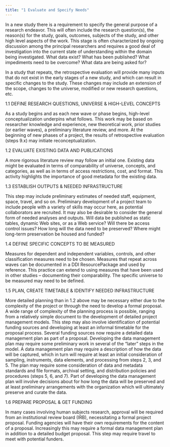 ```yaml
---
title: "1 Evaluate and Specify Needs"
---
```


In a new study there is a requirement to specify the general purpose of a research endeavor. This will often include the research question(s), the reason(s) for the study, goals, outcomes, subjects of the study, and other high level aspects of the work. This stage is often characterized by ongoing discussion among the principal researchers and requires a good deal of investigation into the current state of understanding within the domain being investigated. What data exist? What has been published? What impediments need to be overcome? What data are being asked for?

In a study that repeats, the retrospective evaluation will provide many inputs that do not exist in the early stages of a new study, and which can result in specific changes to the study. These changes may include an extension of the scope, changes to the universe, modified or new research questions, etc.

1.1 DEFINE RESEARCH QUESTIONS, UNIVERSE & HIGH-LEVEL CONCEPTS

As a study begins and as each new wave or phase begins, high-level conceptualization underpins what follows. This work may be based on researcher knowledge and experience, new theoretical work, prior studies (or earlier waves), a preliminary literature review, and more. At the beginning of new phases of a project, the results of retrospective evaluation (steps 9.x) may initiate reconceptualization.

1.2 EVALUATE EXISTING DATA AND PUBLICATIONS

A more rigorous literature review may follow an initial one. Existing data might be evaluated in terms of comparability of universe, concepts, and categories, as well as in terms of access restrictions, cost, and format. This activity highlights the importance of good metadata for the existing data.

1.3 ESTABLISH OUTPUTS & NEEDED INFRASTRUCTURE

This step may include preliminary estimates of needed staff, equipment, space, travel, and so on. Preliminary development of a project team to include people with a variety of skills may occur here, as potential collaborators are recruited. It may also be desirable to consider the general form of needed analyses and outputs. Will data be published as static tables, dynamic Web sites, or as a Web service? Will there be access control issues? How long will the data need to be preserved? Where might long-term preservation be housed and funded?

1.4 DEFINE SPECIFIC CONCEPTS TO BE MEASURED

Measures for dependent and independent variables, controls, and other classification measures need to be chosen. Measures that repeat across waves can be documented in a DDI ResourcePackage and used by reference. This practice can extend to using measures that have been used in other studies – documenting their
comparability. The specific universe to be measured may need to be defined.

1.5 PLAN, CREATE TIMETABLE & IDENTIFY NEEDED INFRASTRUCTURE

More detailed planning than in 1.2 above may be necessary either due to the complexity of the project or through the need to develop a formal proposal. A wide range of complexity of the planning process is possible, ranging from a relatively simple document to the development of detailed project management models. This step may also involve identification of potential funding sources and developing at least an informal timetable for the proposal process. Several funding sources now require a detailed data management plan as part of a proposal. Developing the data management plan may require some preliminary work in several of the “later” steps in the model. A data management plan may require a description of how the data will be captured, which in turn will require at least an initial consideration of sampling, instruments, data elements, and processing from steps 2, 3, and 5. The plan may require some consideration of data and metadata standards and file formats, archival setting, and distribution policies and procedures (steps 5, 6, and 7). Part of developing the data management plan will involve decisions about for how long the data will be preserved and at least preliminary arrangements with the organization which will ultimately preserve and curate the data.

1.6 PREPARE PROPOSAL & GET FUNDING

In many cases involving human subjects research, approval will be required from an institutional review board (IRB), necessitating a formal project proposal. Funding agencies will have their own requirements for the content of a proposal. Increasingly this may require a formal data management plan in addition to a detailed budget proposal. This step may require travel to meet with potential funders.
